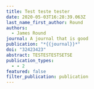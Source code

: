 ```yaml
---
title: Test teste tester
date: 2020-05-03T16:28:39.063Z
last_name_first_author: Round
authors:
  - James Round
journal: A journal that is good
publication: "*{{journal}}*"
doi: "32423423"
abstract: TESTESTESTSETSE
publication_types:
  - - 2
featured: false
filter_publication: publication
---
```

